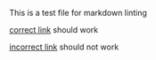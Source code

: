 This is a test file for markdown linting

[correct link](./../README.md) should work

[incorrect link](./../nothere.md) should not work
